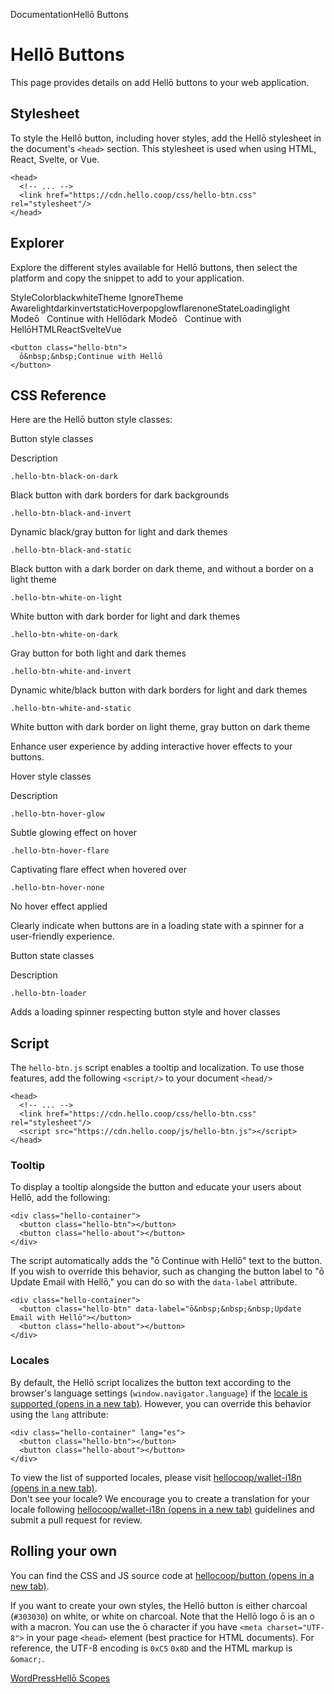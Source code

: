 DocumentationHellō Buttons

# Hellō Buttons

This page provides details on add Hellō buttons to your web application.

## Stylesheet[](#stylesheet)

To style the Hellō button, including hover styles, add the Hellō stylesheet in the document's `<head>` section. This stylesheet is used when using HTML, React, Svelte, or Vue.

```
<head>
  <!-- ... -->
  <link href="https://cdn.hello.coop/css/hello-btn.css" rel="stylesheet"/>
</head>
```

## Explorer[](#explorer)

Explore the different styles available for Hellō buttons, then select the platform and copy the snippet to add to your application.

StyleColorblackwhiteTheme IgnoreTheme AwarelightdarkinvertstaticHoverpopglowflarenoneStateLoadinglight Modeō   Continue with Hellōdark Modeō   Continue with HellōHTMLReactSvelteVue

```
<button class="hello-btn">
  ō&nbsp;&nbsp;Continue with Hellō
</button>
```

## CSS Reference[](#css-reference)

Here are the Hellō button style classes:

Button style classes

Description

`.hello-btn-black-on-dark`

Black button with dark borders for dark backgrounds

`.hello-btn-black-and-invert`

Dynamic black/gray button for light and dark themes

`.hello-btn-black-and-static`

Black button with a dark border on dark theme, and without a border on a light theme

`.hello-btn-white-on-light`

White button with dark border for light and dark themes

`.hello-btn-white-on-dark`

Gray button for both light and dark themes

`.hello-btn-white-and-invert`

Dynamic white/black button with dark borders for light and dark themes

`.hello-btn-white-and-static`

White button with dark border on light theme, gray button on dark theme

Enhance user experience by adding interactive hover effects to your buttons.

Hover style classes

Description

`.hello-btn-hover-glow`

Subtle glowing effect on hover

`.hello-btn-hover-flare`

Captivating flare effect when hovered over

`.hello-btn-hover-none`

No hover effect applied

Clearly indicate when buttons are in a loading state with a spinner for a user-friendly experience.

Button state classes

Description

`.hello-btn-loader`

Adds a loading spinner respecting button style and hover classes

## Script[](#script)

The `hello-btn.js` script enables a tooltip and localization. To use those features, add the following `<script/>` to your document `<head/>`

```
<head>
  <!-- ... -->
  <link href="https://cdn.hello.coop/css/hello-btn.css" rel="stylesheet"/>
  <script src="https://cdn.hello.coop/js/hello-btn.js"></script>
</head>
```

### Tooltip[](#tooltip)

To display a tooltip alongside the button and educate your users about Hellō, add the following:

```
<div class="hello-container">
  <button class="hello-btn"></button>
  <button class="hello-about"></button>
</div>
```

The script automatically adds the "ō Continue with Hellō" text to the button. If you wish to override this behavior, such as changing the button label to "ō Update Email with Hellō," you can do so with the `data-label` attribute.

```
<div class="hello-container">
  <button class="hello-btn" data-label="ō&nbsp;&nbsp;&nbsp;Update Email with Hellō"></button>
  <button class="hello-about"></button>
</div>
```

### Locales[](#locales)

By default, the Hellō script localizes the button text according to the browser's language settings (`window.navigator.language`) if the [locale is supported (opens in a new tab)](https://github.com/hellocoop/wallet-i18n). However, you can override this behavior using the `lang` attribute:

```
<div class="hello-container" lang="es">
  <button class="hello-btn"></button>
  <button class="hello-about"></button>
</div>
```

To view the list of supported locales, please visit [hellocoop/wallet-i18n (opens in a new tab)](https://github.com/hellocoop/wallet-i18n).  
Don't see your locale? We encourage you to create a translation for your locale following [hellocoop/wallet-i18n (opens in a new tab)](https://github.com/hellocoop/wallet-i18n) guidelines and submit a pull request for review.

## Rolling your own[](#rolling-your-own)

You can find the CSS and JS source code at [hellocoop/button (opens in a new tab)](https://github.com/hellocoop/button).

If you want to create your own styles, the Hellō button is either charcoal (`#303030`) on white, or white on charcoal. Note that the Hellō logo ō is an o with a macron. You can use the ō character if you have `<meta charset="UTF-8">` in your page `<head>` element (best practice for HTML documents). For reference, the UTF-8 encoding is `0xC5` `0x8D` and the HTML markup is `&omacr;`.

[WordPress](/docs/quickstarts/wordpress/ "WordPress")[Hellō Scopes](/docs/scopes/ "Hellō Scopes")